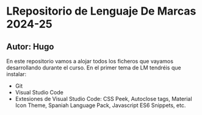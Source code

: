 # LRepositorio de Lenguaje De Marcas 2024-25
## Autor: Hugo
En este repositorio vamos a alojar todos los ficheros que vayamos desarrollando durante el curso. En el primer tema de LM tendréis que instalar:
- Git
- Visual Studio Code
- Extesiones de Visual Studio Code: CSS Peek, Autoclose tags, Material Icon Theme, Spaniah Language Pack, Javascript ES6 Snippets, etc.
